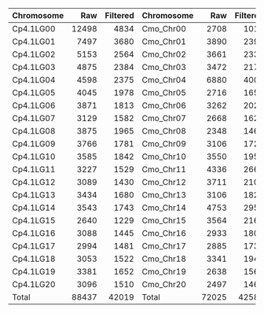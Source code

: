 |Chromosome |   Raw| Filtered|Chromosome |   Raw| Filtered|Chromosome |   Raw| Filtered|
|:----------|-----:|--------:|:----------|-----:|--------:|:----------|-----:|--------:|
|Cp4.1LG00  | 12498|     4834|Cmo_Chr00  |  2708|     1011|Cma_Chr00  |   875|      314|
|Cp4.1LG01  |  7497|     3680|Cmo_Chr01  |  3890|     2391|Cma_Chr01  |   835|      353|
|Cp4.1LG02  |  5153|     2564|Cmo_Chr02  |  3661|     2338|Cma_Chr02  |   534|      226|
|Cp4.1LG03  |  4875|     2384|Cmo_Chr03  |  3472|     2178|Cma_Chr03  |   419|      190|
|Cp4.1LG04  |  4598|     2375|Cmo_Chr04  |  6880|     4001|Cma_Chr04  |   898|      416|
|Cp4.1LG05  |  4045|     1978|Cmo_Chr05  |  2716|     1655|Cma_Chr05  |   524|      205|
|Cp4.1LG06  |  3871|     1813|Cmo_Chr06  |  3262|     2021|Cma_Chr06  |   822|      369|
|Cp4.1LG07  |  3129|     1582|Cmo_Chr07  |  2668|     1626|Cma_Chr07  |   455|      189|
|Cp4.1LG08  |  3875|     1965|Cmo_Chr08  |  2348|     1464|Cma_Chr08  |   498|      230|
|Cp4.1LG09  |  3766|     1781|Cmo_Chr09  |  3106|     1726|Cma_Chr09  |   482|      212|
|Cp4.1LG10  |  3585|     1842|Cmo_Chr10  |  3550|     1950|Cma_Chr10  |   378|      165|
|Cp4.1LG11  |  3227|     1529|Cmo_Chr11  |  4336|     2664|Cma_Chr11  |   850|      328|
|Cp4.1LG12  |  3089|     1430|Cmo_Chr12  |  3711|     2105|Cma_Chr12  |   449|      230|
|Cp4.1LG13  |  3434|     1680|Cmo_Chr13  |  3106|     1821|Cma_Chr13  |   570|      280|
|Cp4.1LG14  |  3543|     1743|Cmo_Chr14  |  4753|     2957|Cma_Chr14  |   814|      325|
|Cp4.1LG15  |  2640|     1229|Cmo_Chr15  |  3564|     2163|Cma_Chr15  |   506|      218|
|Cp4.1LG16  |  3088|     1445|Cmo_Chr16  |  2933|     1800|Cma_Chr16  |   583|      266|
|Cp4.1LG17  |  2994|     1481|Cmo_Chr17  |  2885|     1737|Cma_Chr17  |   521|      224|
|Cp4.1LG18  |  3053|     1522|Cmo_Chr18  |  3341|     1949|Cma_Chr18  |   399|      163|
|Cp4.1LG19  |  3381|     1652|Cmo_Chr19  |  2638|     1560|Cma_Chr19  |   361|      171|
|Cp4.1LG20  |  3096|     1510|Cmo_Chr20  |  2497|     1464|Cma_Chr20  |   399|      186|
|Total      | 88437|    42019|Total      | 72025|    42581|Total      | 12172|     5260|
